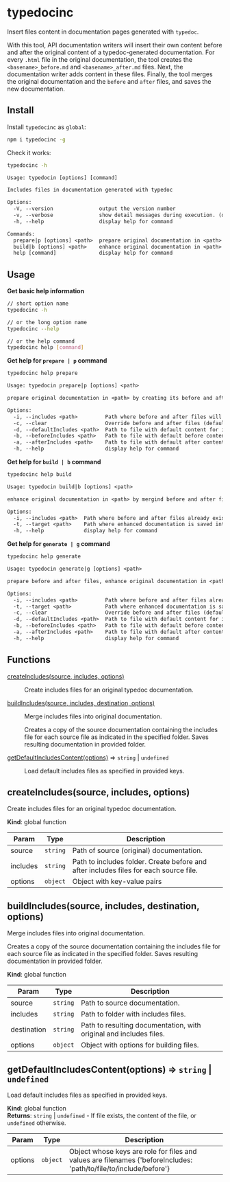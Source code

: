 # typedocinc

Insert files content in documentation pages generated with `typedoc`.

With this tool, API documentation writers will insert their own content before and after the original content of a typedoc-generated documentation. For every `.html` file in the original documentation, the tool creates the `<basename>_before.md` and `<basename>_after.md` files. Next, the documentation writer adds content in these files. Finally, the tool merges the original documentation and the `before` and `after` files, and saves the new documentation.

## Install

Install `typedocinc` as `global`:

```bash
npm i typedocinc -g
```

Check it works:

```bash
typedocinc -h
```

```txt
Usage: typedocin [options] [command]

Includes files in documentation generated with typedoc

Options:
  -V, --version               output the version number
  -v, --verbose               show detail messages during execution. (default: false)
  -h, --help                  display help for command

Commands:
  prepare|p [options] <path>  prepare original documentation in <path> by creating its before and after files
  build|b [options] <path>    enhance original documentation in <path> by mergind before and after files in the original documentation.     
  help [command]              display help for command
```

## Usage

**Get basic help information**

```bash
// short option name
typedocinc -h

// or the long option name
typedocinc --help

// or the help command
typedocinc help [command]
```

**Get help for `prepare | p` command**

```bash
typedocinc help prepare
```

```txt
Usage: typedocin prepare|p [options] <path>

prepare original documentation in <path> by creating its before and after files

Options:
  -i, --includes <path>         Path where before and after files will be created.
  -c, --clear                   Override before and after files (default: false)
  -d, --defaultIncludes <path>  Path to file with default content for includes files
  -b, --beforeIncludes <path>   Path to file with default before content for includes files
  -a, --afterIncludes <path>    Path to file with default after content for includes files
  -h, --help                    display help for command
```

**Get help for `build | b` command**

```bash
typedocinc help build
```

```txt
Usage: typedocin build|b [options] <path>

enhance original documentation in <path> by mergind before and after files in the original documentation.

Options:
  -i, --includes <path>  Path where before and after files already exist.
  -t, --target <path>    Path where enhanced documentation is saved into.
  -h, --help             display help for command
```

**Get help for `generate | g` command**

```bash
typedocinc help generate
```

```txt
Usage: typedocin generate|g [options] <path>

prepare before and after files, enhance original documentation in <path> by mergind before and after files in the original documentation.   

Options:
  -i, --includes <path>         Path where before and after files already exist.
  -t, --target <path>           Path where enhanced documentation is saved into.
  -c, --clear                   Override before and after files (default: false)
  -d, --defaultIncludes <path>  Path to file with default content for includes files
  -b, --beforeIncludes <path>   Path to file with default before content for includes files
  -a, --afterIncludes <path>    Path to file with default after content for includes files
  -h, --help                    display help for command
```

## Functions

<dl>
<dt><a href="#createIncludes">createIncludes(source, includes, options)</a></dt>
<dd><p>Create includes files for an original typedoc documentation.</p>
</dd>
<dt><a href="#buildIncludes">buildIncludes(source, includes, destination, options)</a></dt>
<dd><p>Merge includes files into original documentation.</p>
<p>Creates a copy of the source documentation containing the includes
file for each source file as indicated in the specified folder.
Saves resulting documentation in provided folder.</p>
</dd>
<dt><a href="#getDefaultIncludesContent">getDefaultIncludesContent(options)</a> ⇒ <code>string</code> | <code>undefined</code></dt>
<dd><p>Load default includes files as specified in provided keys.</p>
</dd>
</dl>

<a name="createIncludes"></a>

## createIncludes(source, includes, options)
Create includes files for an original typedoc documentation.

**Kind**: global function  

| Param    | Type                | Description                                                                           |
| -------- | ------------------- | ------------------------------------------------------------------------------------- |
| source   | <code>string</code> | Path of source (original) documentation.                                              |
| includes | <code>string</code> | Path to includes folder. Create before and after includes files for each source file. |
| options  | <code>object</code> | Object with key-value pairs                                                           |

<a name="buildIncludes"></a>

## buildIncludes(source, includes, destination, options)
Merge includes files into original documentation.

Creates a copy of the source documentation containing the includes
file for each source file as indicated in the specified folder.
Saves resulting documentation in provided folder.

**Kind**: global function  

| Param       | Type                | Description                                                        |
| ----------- | ------------------- | ------------------------------------------------------------------ |
| source      | <code>string</code> | Path to source documentation.                                      |
| includes    | <code>string</code> | Path to folder with includes files.                                |
| destination | <code>string</code> | Path to resulting documentation, with original and includes files. |
| options     | <code>object</code> | Object with options for building files.                            |

<a name="getDefaultIncludesContent"></a>

## getDefaultIncludesContent(options) ⇒ <code>string</code> \| <code>undefined</code>
Load default includes files as specified in provided keys.

**Kind**: global function  
**Returns**: <code>string</code> \| <code>undefined</code> - If file exists, the content of the file, or `undefined` otherwise.  

| Param   | Type                | Description                                                                                                       |
| ------- | ------------------- | ----------------------------------------------------------------------------------------------------------------- |
| options | <code>object</code> | Object whose keys are role for files and values are filenames {'beforeIncludes: 'path/to/file/to/include/before'} |

